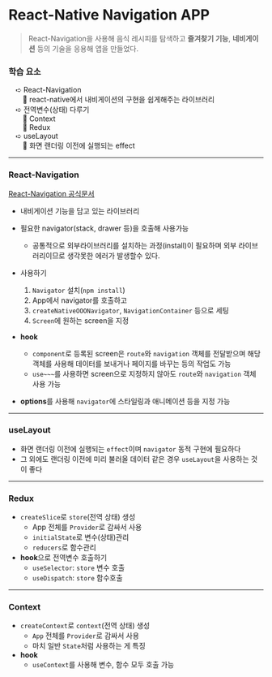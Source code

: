# React-Native Navigation APP

> React-Navigation을 사용해 음식 레시피를 탐색하고 **즐겨찾기 기능**, **네비게이션** 등의 기술을 응용해 앱을 만들었다.

### **학습 요소**

&emsp;➪ React-Navigation  
&emsp;&emsp;🧩 react-native에서 내비게이션의 구현을 쉽게해주는 라이브러리  
&emsp;➪ 전역변수(상태) 다루기  
&emsp;&emsp;🧩 Context  
&emsp;&emsp;🧩 Redux  
&emsp;➪ useLayout  
&emsp;&emsp;🧩 화면 랜더링 이전에 실행되는 effect

---

### **React-Navigation**

[React-Navigation 공식문서](https://reactnavigation.org/)

- 내비게이션 기능을 담고 있는 라이브러리
- 필요한 navigator(stack, drawer 등)을 호출해 사용가능

  - 공통적으로 외부라이브러리를 설치하는 과정(install)이 필요하며 외부 라이브러리이므로 생각못한 에러가 발생할수 있다.

- 사용하기

  1. `Navigator` 설치(`npm install`)
  2. App에서 navigator를 호출하고
  3. `createNativeOOONavigator`, `NavigationContainer` 등으로 세팅
  4. `Screen`에 원하는 screen을 지정

- **hook**

  - `component`로 등록된 screen은 `route`와 `navigation` 객체를 전달받으며 해당 객체를 사용해 데이터를 보내거나 페이지를 바꾸는 등의 작업도 가능
  - `use~~~`를 사용하면 screen으로 지정하지 않아도 `route`와 `navigation` 객체 사용 가능

- **options**를 사용해 `navigator`에 스타일링과 애니메이션 등을 지정 가능

---

### **useLayout**

- 화면 랜더링 이전에 실행되는 `effect`이며 `navigator` 동적 구현에 필요하다
- 그 외에도 랜더링 이전에 미리 불러올 데이터 같은 경우 `useLayout`을 사용하는 것이 좋다

---

### **Redux**

- `createSlice`로 `store`(전역 상태) 생성
  - App 전체를 `Provider`로 감싸서 사용
  - `initialState`로 변수(상태)관리
  - `reducers`로 함수관리
- **hook**으로 전역변수 호출하기
  - `useSelector`: `store` 변수 호출
  - `useDispatch`: `store` 함수호출

---

### **Context**

- `createContext`로 `context`(전역 상태) 생성
  - `App` 전체를 `Provider`로 감싸서 사용
  - 마치 일반 `State`처럼 사용하는 게 특징
- **hook**
  - `useContext`를 사용해 변수, 함수 모두 호출 가능
